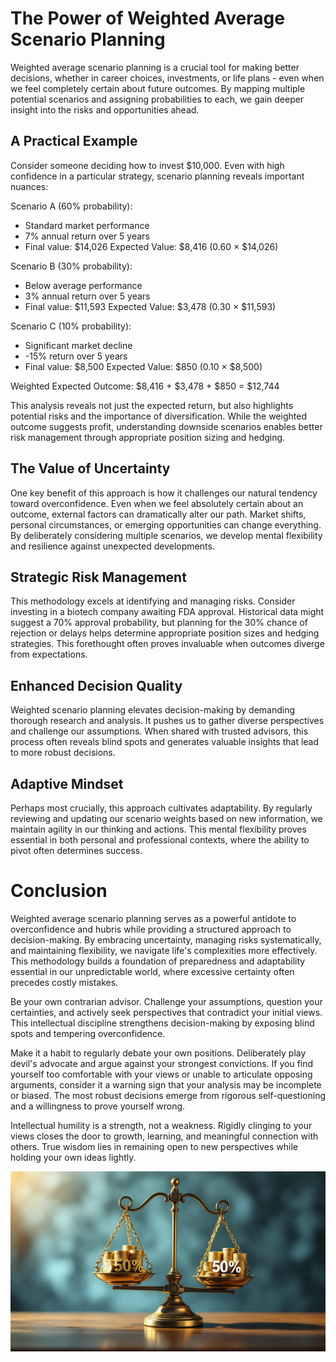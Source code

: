 # The Power of Weighted Average Scenario Planning

Weighted average scenario planning is a crucial tool for making better decisions, whether in career choices, investments, or life plans - even when we feel completely certain about future outcomes. By mapping multiple potential scenarios and assigning probabilities to each, we gain deeper insight into the risks and opportunities ahead.

## A Practical Example

Consider someone deciding how to invest $10,000. Even with high confidence in a particular strategy, scenario planning reveals important nuances:

Scenario A (60% probability):
- Standard market performance
- 7% annual return over 5 years
- Final value: $14,026
Expected Value: $8,416 (0.60 × $14,026)

Scenario B (30% probability):
- Below average performance
- 3% annual return over 5 years
- Final value: $11,593
Expected Value: $3,478 (0.30 × $11,593)

Scenario C (10% probability):
- Significant market decline
- -15% return over 5 years
- Final value: $8,500
Expected Value: $850 (0.10 × $8,500)

Weighted Expected Outcome:
$8,416 + $3,478 + $850 = $12,744

This analysis reveals not just the expected return, but also highlights potential risks and the importance of diversification. While the weighted outcome suggests profit, understanding downside scenarios enables better risk management through appropriate position sizing and hedging.

## The Value of Uncertainty

One key benefit of this approach is how it challenges our natural tendency toward overconfidence. Even when we feel absolutely certain about an outcome, external factors can dramatically alter our path. Market shifts, personal circumstances, or emerging opportunities can change everything. By deliberately considering multiple scenarios, we develop mental flexibility and resilience against unexpected developments.

## Strategic Risk Management

This methodology excels at identifying and managing risks. Consider investing in a biotech company awaiting FDA approval. Historical data might suggest a 70% approval probability, but planning for the 30% chance of rejection or delays helps determine appropriate position sizes and hedging strategies. This forethought often proves invaluable when outcomes diverge from expectations.

## Enhanced Decision Quality

Weighted scenario planning elevates decision-making by demanding thorough research and analysis. It pushes us to gather diverse perspectives and challenge our assumptions. When shared with trusted advisors, this process often reveals blind spots and generates valuable insights that lead to more robust decisions.

## Adaptive Mindset

Perhaps most crucially, this approach cultivates adaptability. By regularly reviewing and updating our scenario weights based on new information, we maintain agility in our thinking and actions. This mental flexibility proves essential in both personal and professional contexts, where the ability to pivot often determines success.

# Conclusion

Weighted average scenario planning serves as a powerful antidote to overconfidence and hubris while providing a structured approach to decision-making. By embracing uncertainty, managing risks systematically, and maintaining flexibility, we navigate life's complexities more effectively. This methodology builds a foundation of preparedness and adaptability essential in our unpredictable world, where excessive certainty often precedes costly mistakes.

Be your own contrarian advisor. Challenge your assumptions, question your certainties, and actively seek perspectives that contradict your initial views. This intellectual discipline strengthens decision-making by exposing blind spots and tempering overconfidence.

Make it a habit to regularly debate your own positions. Deliberately play devil's advocate and argue against your strongest convictions. If you find yourself too comfortable with your views or unable to articulate opposing arguments, consider it a warning sign that your analysis may be incomplete or biased. The most robust decisions emerge from rigorous self-questioning and a willingness to prove yourself wrong.

Intellectual humility is a strength, not a weakness. Rigidly clinging to your views closes the door to growth, learning, and meaningful connection with others. True wisdom lies in remaining open to new perspectives while holding your own ideas lightly.

![img_105.png](../images/img_105.png)


